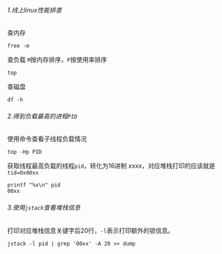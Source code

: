 ###### 1.线上linux性能排查

查内存

```shell
free -m
```

查负载 `M`按内存排序，`P`按使用率排序

```
top
```

查磁盘

```shell
df -h
```

###### 2.得到负载最高的进程`PID`

使用命令查看子线程负载情况

```shell
top -Hp PID
```

获取线程最高负载的线程`pid`，转化为16进制 xxxx，对应堆栈打印的应该就是`tid=0x00xx`

```shell
printf "%x\n" pid
00xx
```

###### 3.使用`jstack`查看堆栈信息

打印对应堆栈信息关键字后20行，`-l`表示打印额外的锁信息。

```shell
jstack -l pid | grep '00xx' -A 20 >> dump
```

